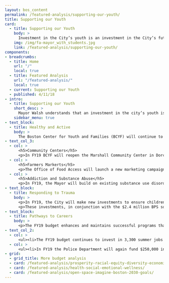 ```yaml
---
layout: bos_content
permalink: /featured-analysis/supporting-our-youth/
title: Supporting our Youth
card:
  - title: Supporting our Youth
    body: >
      Investment in the City’s youth is an investment in the City’s future
    img: /img/fa-mayor_with_students.jpg
    link: /featured-analysis/supporting-our-youth/
components:
- breadcrumbs:
  - title: Home
    url: "/"
    local: true
  - title: Featured Analysis
    url: "/featured-analysis/"
    local: true
  - current: Supporting our Youth
  - published: 4/11/18
- intro:
  - title: Supporting our Youth
    short_desc: >
      Mayor Walsh understands that an investment in the city’s youth is an investment in the City’s future. In FY19, departments citywide will expand services and supports for our youth.
    sidebar_menu: true
- text_block:
  - title: Healthy and Active
    body: >
      The Boston Center for Youth and Families (BCYF) will continue to grow it’s footprint in the City and reach more underserved children and neighborhoods.
- text_col_3:
  - col: >
      <h5>Community Centers</h5>
      <p>In FY19 BCYF will reopen the Marshall Community Center in Dorchester, and expand hours at the Condon Community Center in South Boston to give kids a welcoming, safe and engaging place to visit.</p>
  - col: >
      <h5>Farmers Markerts</h5>
      <p>The Office of Food Access will launch a new marketing campaign to highlight farmers market as healthy affordable options for families.</p>
  - col: >
      <h5>Addiction and Substance Abuse</h5>
      <p>In FY19, the Mayor will build on existing substance use disorder and addiction infrastructure at the Boston Public Health Commission (BPHC) to better serve prevention and recovery for young people.</p>
- text_block:
  - title: Responding to Trauma
    body: >
      <p>In FY19, the City will make new investments to ensure children who experience traumatic events have the tools to recover and thrive. BPHC will expend an additional $284,000 on new supports for Neighborhood Trauma Teams. These community based organizations are on the ground responding to children and families to provide post-trauma supports. This investment will further strengthen the five existing teams, and add one additional team in FY19.</p> 
      <p>These investments, in conjunction with the $2.4 million BPS social and emotional wellness investment, will help ensure the City’s youth have the supports to succeed.</p>
- text_block:
  - title: Pathways to Careers
    body: >
      <p>The FY19 budget enhances and maintains successful programs that expose youth to opportunity through summer and year-round jobs</p> 
- text_col_2: 
  - col: >
      <ul><li>The FY19 budget continues to invest in 3,300 summer jobs for youth and 500 school-year jobs to grow career paths and opportunities for Boston’s youth</li></ul>
  - col: >
      <ul><li>In FY19 the Police Department will again fund $250,000 in youth development grants to complement the City’s existing programs like Summer Jobs, the Shannon Grant program and the Safe and Successful Youth Initiative.</li></ul> 
- grid: 
  - grid_title: More budget analysis
  - card: /featured-analysis/prosperity-racial-equity-diversity-economic-mobility/
  - card: /featured-analysis/health-social-emotional-wellness/
  - card: /featured-analysis/open-space-imagine-boston-2030-goals/
---
```

